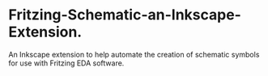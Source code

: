 # Fritzing-Schematic-an-Inkscape-Extension.

An Inkscape extension to help automate the creation of schematic symbols for use with Fritzing EDA software.
